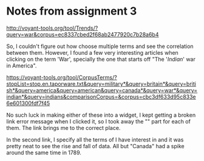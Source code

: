 # Notes from assignment 3

http://voyant-tools.org/tool/Trends/?query=war&corpus=ec8337cbed2f68ab2477920c7b28a6b4

So, I couldn't figure out how choose multiple terms and see the correlation between them. However, I found a few very interesting articles when clicking on the term 'War', specially the one that starts off "The '_Indian_' war in America".


https://voyant-tools.org/tool/CorpusTerms/?stopList=stop.en.taporware.txt&query=military*&query=britain*&query=british*&query=america&query=american&query=canada*&query=war*&query=indian*&query=indians&comparisonCorpus=&corpus=cbc3df633d95c833e6e601300fdf7f45

No such luck in making either of these into a widget, I kept getting a broken link error message when I clicked it, so I took away the "<frame>" part for each of them. The link brings me to the correct place. 

In the second link, I specify all the terms of I have interest in and it was pretty neat to see the rise and fall of data. All but "Canada" had a spike around the same time in 1789.
